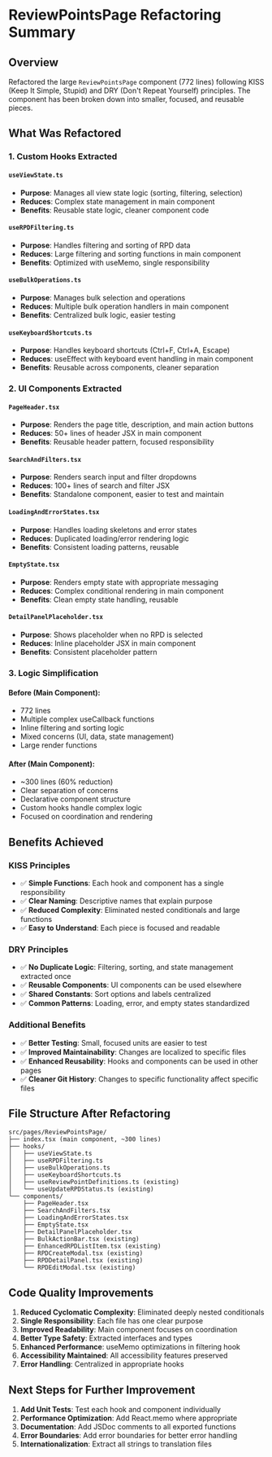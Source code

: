 # ReviewPointsPage Refactoring Summary

## Overview

Refactored the large `ReviewPointsPage` component (772 lines) following KISS (Keep It Simple, Stupid) and DRY (Don't Repeat Yourself) principles. The component has been broken down into smaller, focused, and reusable pieces.

## What Was Refactored

### 1. Custom Hooks Extracted

#### `useViewState.ts`

- **Purpose**: Manages all view state logic (sorting, filtering, selection)
- **Reduces**: Complex state management in main component
- **Benefits**: Reusable state logic, cleaner component code

#### `useRPDFiltering.ts`

- **Purpose**: Handles filtering and sorting of RPD data
- **Reduces**: Large filtering and sorting functions in main component
- **Benefits**: Optimized with useMemo, single responsibility

#### `useBulkOperations.ts`

- **Purpose**: Manages bulk selection and operations
- **Reduces**: Multiple bulk operation handlers in main component
- **Benefits**: Centralized bulk logic, easier testing

#### `useKeyboardShortcuts.ts`

- **Purpose**: Handles keyboard shortcuts (Ctrl+F, Ctrl+A, Escape)
- **Reduces**: useEffect with keyboard event handling in main component
- **Benefits**: Reusable across components, cleaner separation

### 2. UI Components Extracted

#### `PageHeader.tsx`

- **Purpose**: Renders the page title, description, and main action buttons
- **Reduces**: 50+ lines of header JSX in main component
- **Benefits**: Reusable header pattern, focused responsibility

#### `SearchAndFilters.tsx`

- **Purpose**: Renders search input and filter dropdowns
- **Reduces**: 100+ lines of search and filter JSX
- **Benefits**: Standalone component, easier to test and maintain

#### `LoadingAndErrorStates.tsx`

- **Purpose**: Handles loading skeletons and error states
- **Reduces**: Duplicated loading/error rendering logic
- **Benefits**: Consistent loading patterns, reusable

#### `EmptyState.tsx`

- **Purpose**: Renders empty state with appropriate messaging
- **Reduces**: Complex conditional rendering in main component
- **Benefits**: Clean empty state handling, reusable

#### `DetailPanelPlaceholder.tsx`

- **Purpose**: Shows placeholder when no RPD is selected
- **Reduces**: Inline placeholder JSX in main component
- **Benefits**: Consistent placeholder pattern

### 3. Logic Simplification

#### Before (Main Component):

- 772 lines
- Multiple complex useCallback functions
- Inline filtering and sorting logic
- Mixed concerns (UI, data, state management)
- Large render functions

#### After (Main Component):

- ~300 lines (60% reduction)
- Clear separation of concerns
- Declarative component structure
- Custom hooks handle complex logic
- Focused on coordination and rendering

## Benefits Achieved

### KISS Principles

- ✅ **Simple Functions**: Each hook and component has a single responsibility
- ✅ **Clear Naming**: Descriptive names that explain purpose
- ✅ **Reduced Complexity**: Eliminated nested conditionals and large functions
- ✅ **Easy to Understand**: Each piece is focused and readable

### DRY Principles

- ✅ **No Duplicate Logic**: Filtering, sorting, and state management extracted once
- ✅ **Reusable Components**: UI components can be used elsewhere
- ✅ **Shared Constants**: Sort options and labels centralized
- ✅ **Common Patterns**: Loading, error, and empty states standardized

### Additional Benefits

- ✅ **Better Testing**: Small, focused units are easier to test
- ✅ **Improved Maintainability**: Changes are localized to specific files
- ✅ **Enhanced Reusability**: Hooks and components can be used in other pages
- ✅ **Cleaner Git History**: Changes to specific functionality affect specific files

## File Structure After Refactoring

```
src/pages/ReviewPointsPage/
├── index.tsx (main component, ~300 lines)
├── hooks/
│   ├── useViewState.ts
│   ├── useRPDFiltering.ts
│   ├── useBulkOperations.ts
│   ├── useKeyboardShortcuts.ts
│   ├── useReviewPointDefinitions.ts (existing)
│   └── useUpdateRPDStatus.ts (existing)
└── components/
    ├── PageHeader.tsx
    ├── SearchAndFilters.tsx
    ├── LoadingAndErrorStates.tsx
    ├── EmptyState.tsx
    ├── DetailPanelPlaceholder.tsx
    ├── BulkActionBar.tsx (existing)
    ├── EnhancedRPDListItem.tsx (existing)
    ├── RPDCreateModal.tsx (existing)
    ├── RPDDetailPanel.tsx (existing)
    └── RPDEditModal.tsx (existing)
```

## Code Quality Improvements

1. **Reduced Cyclomatic Complexity**: Eliminated deeply nested conditionals
2. **Single Responsibility**: Each file has one clear purpose
3. **Improved Readability**: Main component focuses on coordination
4. **Better Type Safety**: Extracted interfaces and types
5. **Enhanced Performance**: useMemo optimizations in filtering hook
6. **Accessibility Maintained**: All accessibility features preserved
7. **Error Handling**: Centralized in appropriate hooks

## Next Steps for Further Improvement

1. **Add Unit Tests**: Test each hook and component individually
2. **Performance Optimization**: Add React.memo where appropriate
3. **Documentation**: Add JSDoc comments to all exported functions
4. **Error Boundaries**: Add error boundaries for better error handling
5. **Internationalization**: Extract all strings to translation files

